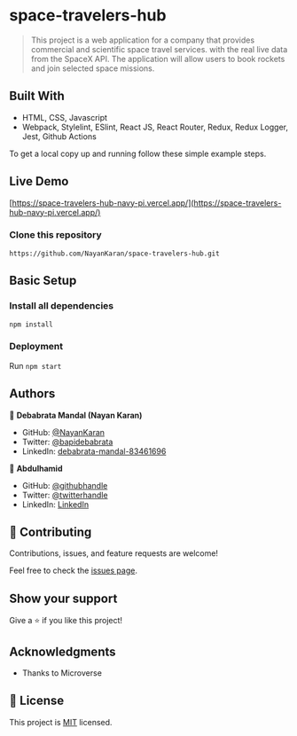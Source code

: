 # space-travelers-hub

> This project is a web application for a company that provides commercial and scientific space travel services. with the real live data from the SpaceX API. The application will allow users to book rockets and join selected space missions.


## Built With

- HTML, CSS, Javascript
- Webpack, Stylelint, ESlint, React JS, React Router, Redux, Redux Logger, Jest, Github Actions

To get a local copy up and running follow these simple example steps.


## Live Demo

[https://space-travelers-hub-navy-pi.vercel.app/](https://space-travelers-hub-navy-pi.vercel.app/)

### Clone this repository

```
https://github.com/NayanKaran/space-travelers-hub.git
```

## Basic Setup
### Install all dependencies

```
npm install
```

### Deployment

Run ```npm start```

## Authors

👤 **Debabrata Mandal (Nayan Karan)**

- GitHub: [@NayanKaran](https://github.com/NayanKaran)
- Twitter: [@bapidebabrata](https://twitter.com/bapidebabrata)
- LinkedIn: [debabrata-mandal-83461696](https://www.linkedin.com/in/debabrata-mandal-83461696/)

👤 **Abdulhamid**

- GitHub: [@githubhandle](https://github.com/abdulhamiid)
- Twitter: [@twitterhandle](https://twitter.com/abdulhamid_adio)
- LinkedIn: [LinkedIn](https://linkedin.com/)

## 🤝 Contributing

Contributions, issues, and feature requests are welcome!

Feel free to check the [issues page](../../issues/).

## Show your support

Give a ⭐️ if you like this project!

## Acknowledgments

- Thanks to Microverse


## 📝 License

This project is [MIT](./MIT.md) licensed.
